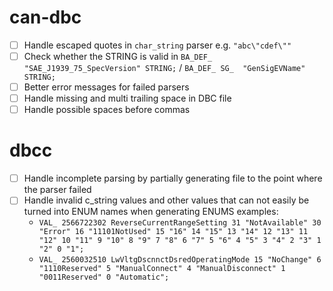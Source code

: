 # can-dbc
- [ ] Handle escaped quotes in `char_string` parser e.g. `"abc\"cdef\""`
- [ ] Check whether the STRING is valid in `BA_DEF_  "SAE_J1939_75_SpecVersion" STRING;` / `BA_DEF_ SG_  "GenSigEVName" STRING;`
- [ ] Better error messages for failed parsers
- [ ] Handle missing and multi trailing space in DBC file
- [ ] Handle possible spaces before commas

# dbcc
- [ ] Handle incomplete parsing by partially generating file to the point where the parser failed
- [ ] Handle invalid c_string values and other values that can not easily be turned into ENUM names when generating ENUMS examples:
  - `VAL_ 2566722302 ReverseCurrentRangeSetting 31 "NotAvailable" 30 "Error" 16 "11101NotUsed" 15 "16" 14 "15" 13 "14" 12 "13" 11 "12" 10 "11" 9 "10" 8 "9" 7 "8" 6 "7" 5 "6" 4 "5" 3 "4" 2 "3" 1 "2" 0 "1";`
  - `VAL_ 2560032510 LwVltgDscnnctDsredOperatingMode 15 "NoChange" 6 "1110Reserved" 5 "ManualConnect" 4 "ManualDisconnect" 1 "0011Reserved" 0 "Automatic";`
